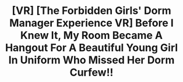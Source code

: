 ---
affsite: "r18"
afflink: "abc123"
url: "http://www.r18.com/videos/vod/movies/detail/-/id=kavr00012"
samplevid: ""
title: "[VR] [The Forbidden Girls' Dorm Manager Experience VR] Before I Knew It, My Room Became A Hangout For A Beautiful Young Girl In Uniform Who Missed Her Dorm Curfew!!"
mainimgurl: "https://pics.r18.com/digital/video/kavr00012/kavr00012ps.jpg"
mainimgs: "kavr00012ps.jpg"
releasedate: "Sept. 25, 2018"
duration: "107"
director: "Shizukaman"
productioncomp: "kawaii"
girls: "['Aoi Kururugi', 'Nao Jinguji', 'Kanon Momojiri', 'Shiori Kuraki']"
categories: "['Schoolgirl', 'School Uniform', 'Panty Shot', 'Creampie', 'POV', 'VR Exclusive']"
imgurls: "['https://pics.r18.com/digital/video/kavr00012/kavr00012jp-1.jpg', 'https://pics.r18.com/digital/video/kavr00012/kavr00012jp-2.jpg', 'https://pics.r18.com/digital/video/kavr00012/kavr00012jp-3.jpg', 'https://pics.r18.com/digital/video/kavr00012/kavr00012jp-4.jpg',"
imgs: "['kavr00012jp-1.jpg', 'kavr00012jp-2.jpg', 'kavr00012jp-3.jpg', 'kavr00012jp-4.jpg', 'kavr00012jp-5.jpg', 'kavr00012jp-6.jpg', 'kavr00012jp-7.jpg', 'kavr00012jp-8.jpg', 'kavr00012jp-9.jpg', 'kavr00012jp-10.jpg']"
---
